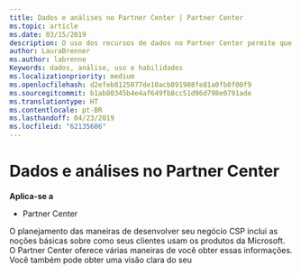 ```yaml
---
title: Dados e análises no Partner Center | Partner Center
ms.topic: article
ms.date: 03/15/2019
description: O uso dos recursos de dados no Partner Center permite que você compreenda melhor as necessidades dos clientes
author: LauraBrenner
ms.author: labrenne
Keywords: dados, análise, uso e habilidades
ms.localizationpriority: medium
ms.openlocfilehash: d2efeb8125077de10acb891908fe81a0fb0f00f9
ms.sourcegitcommit: b1ab80345b4e4af649fb8cc51d96d798e0791ade
ms.translationtype: HT
ms.contentlocale: pt-BR
ms.lasthandoff: 04/23/2019
ms.locfileid: "62135606"
---
```

# <a name="data-and-analytics-in-partner-center"></a>Dados e análises no Partner Center

**Aplica-se a**

- Partner Center

O planejamento das maneiras de desenvolver seu negócio CSP inclui as noções básicas sobre como seus clientes usam os produtos da Microsoft. O Partner Center oferece várias maneiras de você obter essas informações. Você também pode obter uma visão clara do seu 